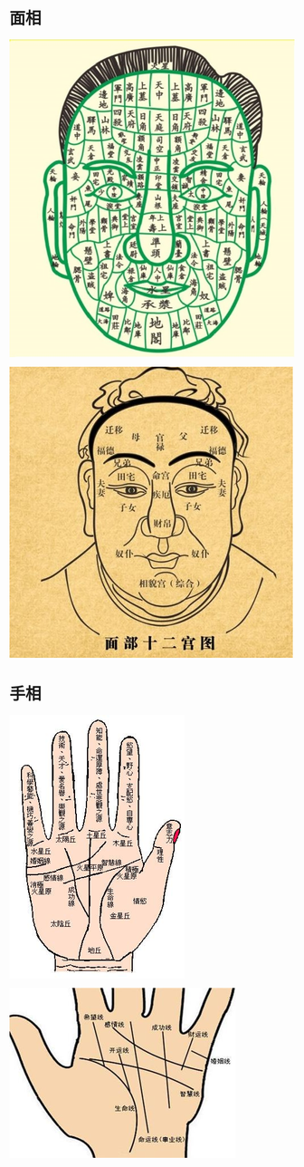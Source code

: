# 面相

![](./legend/look/face_location.jpg)

![](./legend/look/十二宫图.jpg)

# 手相

![](./legend/look/hand_location.jpg)

![](./legend/look/hand_line.jpg)